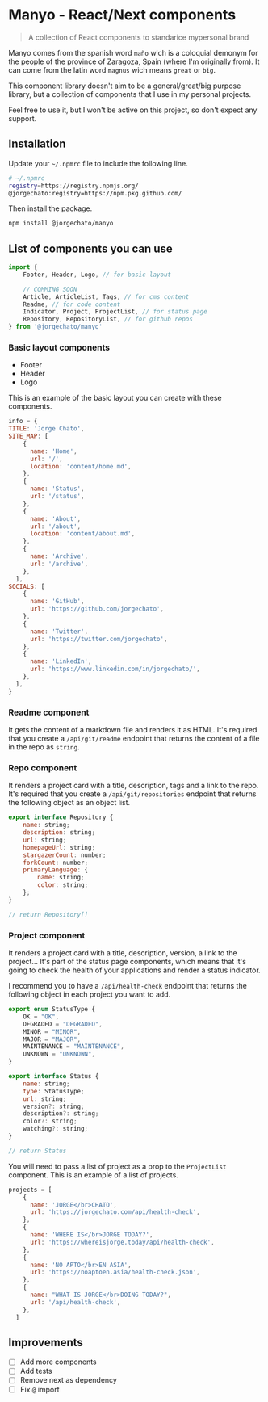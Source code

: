 # Manyo - React/Next components

> A collection of React components to standarice mypersonal brand

Manyo comes from the spanish word `maño` wich is a coloquial demonym for the people of the province of Zaragoza, Spain (where I'm originally from). It can come from the latin word `magnus` wich means `great` or `big`.

This component library doesn't aim to be a general/great/big purpose library, but a collection of components that I use in my personal projects.

Feel free to use it, but I won't be active on this project, so don't expect any support.

## Installation

Update your `~/.npmrc` file to include the following line.

```bash
# ~/.npmrc
registry=https://registry.npmjs.org/
@jorgechato:registry=https://npm.pkg.github.com/
```

Then install the package.

```bash
npm install @jorgechato/manyo
```

## List of components you can use

```js
import {
    Footer, Header, Logo, // for basic layout

    // COMMING SOON
    Article, ArticleList, Tags, // for cms content
    Readme, // for code content
    Indicator, Project, ProjectList, // for status page
    Repository, RepositoryList, // for github repos
} from '@jorgechato/manyo'
```

### Basic layout components

- Footer
- Header
- Logo

This is an example of the basic layout you can create with these components.

```js
info = {
TITLE: 'Jorge Chato',
SITE_MAP: [
    {
      name: 'Home',
      url: '/',
      location: 'content/home.md',
    },
    {
      name: 'Status',
      url: '/status',
    },
    {
      name: 'About',
      url: '/about',
      location: 'content/about.md',
    },
    {
      name: 'Archive',
      url: '/archive',
    },
  ],
SOCIALS: [
    {
      name: 'GitHub',
      url: 'https://github.com/jorgechato',
    },
    {
      name: 'Twitter',
      url: 'https://twitter.com/jorgechato',
    },
    {
      name: 'LinkedIn',
      url: 'https://www.linkedin.com/in/jorgechato/',
    },
  ],
}
```

### Readme component

It gets the content of a markdown file and renders it as HTML.
It's required that you create a `/api/git/readme` endpoint that returns the content of a file in the repo as `string`.

### Repo component

It renders a project card with a title, description, tags and a link to the repo.
It's required that you create a `/api/git/repositories` endpoint that returns the following object as an object list.

```js
export interface Repository {
    name: string;
    description: string;
    url: string;
    homepageUrl: string;
    stargazerCount: number;
    forkCount: number;
    primaryLanguage: {
        name: string;
        color: string;
    };
}

// return Repository[]
```

### Project component

It renders a project card with a title, description, version, a link to the project...
It's part of the status page components, which means that it's going to check the health of your applications and render a status indicator.

I recommend you to have a `/api/health-check` endpoint that returns the following object in each project you want to add.

```js
export enum StatusType {
    OK = "OK",
    DEGRADED = "DEGRADED",
    MINOR = "MINOR",
    MAJOR = "MAJOR",
    MAINTENANCE = "MAINTENANCE",
    UNKNOWN = "UNKNOWN",
}

export interface Status {
    name: string;
    type: StatusType;
    url: string;
    version?: string;
    description?: string;
    color?: string;
    watching?: string;
}

// return Status
```

You will need to pass a list of project as a prop to the `ProjectList` component.
This is an example of a list of projects.

```js
projects = [
    {
      name: 'JORGE</br>CHATO',
      url: 'https://jorgechato.com/api/health-check',
    },
    {
      name: 'WHERE IS</br>JORGE TODAY?',
      url: 'https://whereisjorge.today/api/health-check',
    },
    {
      name: 'NO APTO</br>EN ASIA',
      url: 'https://noaptoen.asia/health-check.json',
    },
    {
      name: "WHAT IS JORGE</br>DOING TODAY?",
      url: '/api/health-check',
    },
  ]
```

## Improvements

- [ ] Add more components
- [ ] Add tests
- [ ] Remove next as dependency
- [ ] Fix `@` import